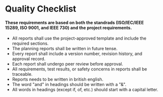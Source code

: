 <h1> Quality Checklist </h1>
<h4> These requirements are based on both the standrads (ISO/IEC/IEEE 15289, ISO 9001, and IEEE 730) and the project requirements.</h4>
  <ul>
    <li> All reports shall use the project-approved template and include the required sections.</li>
    <li> The planning reports shall be written in future tense.</li>
    <li> Every report shall include a version number, revision history, and approval record.</li>
    <li> Each report shall undergo peer review before approval.</li>
    <li> All requirements, test results, or safety concerns in reports shall be traceable.</li>
    <li> Reports needs to be written in british english. </li>
    <li> The word "and" in headings should be written with a "&". </li>
    <li> All words in headings (except if, of, etc.) should start with a capital letter. </li>
  </ul>
